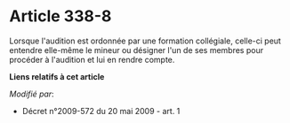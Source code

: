 # Article 338-8

Lorsque l'audition est ordonnée par une formation collégiale, celle-ci peut entendre elle-même le mineur ou désigner l'un de
ses membres pour procéder à l'audition et lui en rendre compte.

**Liens relatifs à cet article**

_Modifié par_:

  - Décret n°2009-572 du 20 mai 2009 - art. 1
